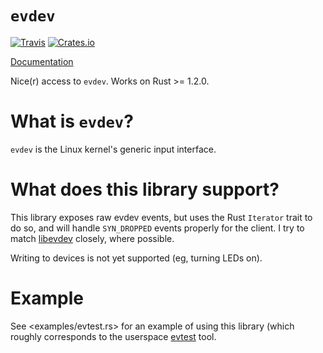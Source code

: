 `evdev`
=======

[![Travis](https://img.shields.io/travis/cmr/evdev.svg?style=flat-square)](https://travis-ci.org/cmr/ioctl)
[![Crates.io](https://img.shields.io/crates/v/evdev.svg?style=flat-square)](https://crates.io/crates/ioctl)

[Documentation](https://cmr.github.io/evdev)

Nice(r) access to `evdev`. Works on Rust >= 1.2.0.

What is `evdev`?
===================

`evdev` is the Linux kernel's generic input interface.

What does this library support?
===============================

This library exposes raw evdev events, but uses the Rust `Iterator` trait to
do so, and will handle `SYN_DROPPED` events properly for the client. I try to
match [libevdev](http://www.freedesktop.org/software/libevdev/doc/latest/)
closely, where possible.

Writing to devices is not yet supported (eg, turning LEDs on).

Example
=======

See <examples/evtest.rs> for an example of using this library (which roughly
corresponds to the userspace [evtest](http://cgit.freedesktop.org/evtest/)
tool.
